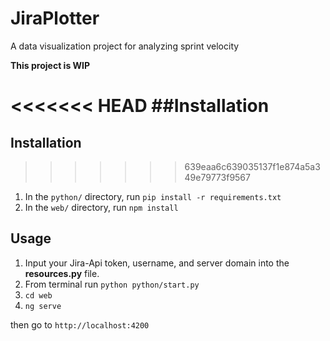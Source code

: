 # JiraPlotter
A data visualization project for analyzing sprint velocity

**This project is WIP**

<<<<<<< HEAD
##Installation
=======
## Installation
>>>>>>> 639eaa6c639035137f1e874a5a349e79773f9567
1. In the `python/` directory, run `pip install -r requirements.txt`
2. In the `web/` directory, run `npm install`

## Usage
1. Input your Jira-Api token, username, and server domain into the **resources.py** file.
2. From terminal run `python python/start.py`
3. `cd web`
4. `ng serve`

then go to `http://localhost:4200`
